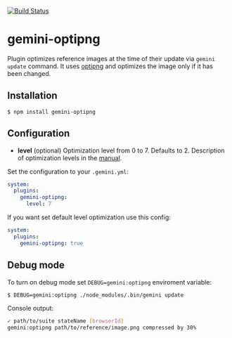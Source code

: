 [![Build Status](https://travis-ci.org/gemini-testing/gemini-optipng.svg?branch=master)](https://travis-ci.org/gemini-testing/gemini-optipng)

# gemini-optipng

Plugin optimizes reference images at the time of their update via `gemini update` command.
It uses [optipng](https://github.com/imagemin/optipng-bin) and optimizes the image only if it has been changed.

## Installation

```
$ npm install gemini-optipng
```

## Configuration

* __level__ (optional) Optimization level from 0 to 7. Defaults to 2. Description of optimization levels in the [manual](http://optipng.sourceforge.net/optipng-0.7.6.man.pdf).

Set the configuration to your `.gemini.yml`:

```yml
system:
  plugins:
    gemini-optipng:
      level: 7
```

If you want set default level optimization use this config:

```yml
system:
  plugins:
    gemini-optipng: true
```

## Debug mode

To turn on debug mode set `DEBUG=gemini:optipng` enviroment variable:

```bash
$ DEBUG=gemini:optipng ./node_modules/.bin/gemini update
```

Console output:

```bash
✓ path/to/suite stateName [browserId]
gemini:optipng path/to/reference/image.png compressed by 30%
```
